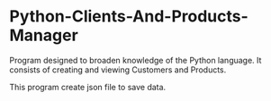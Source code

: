 # Python-Clients-And-Products-Manager
Program designed to broaden knowledge of the Python language. It consists of creating and viewing Customers and Products.

This program create json file to save data.
